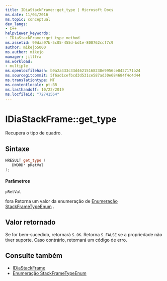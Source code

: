 ```yaml
---
title: IDiaStackFrame::get_type | Microsoft Docs
ms.date: 11/04/2016
ms.topic: conceptual
dev_langs:
- C++
helpviewer_keywords:
- IDiaStackFrame::get_type method
ms.assetid: 99daa97b-5c05-455d-bd1e-800762ccf7c9
author: mikejo5000
ms.author: mikejo
manager: jillfra
ms.workload:
- multiple
ms.openlocfilehash: b9a2a433c33d46215168238e9956ce0427171b24
ms.sourcegitcommit: 5f6ad1cefbcd3d531ce587ad30e684684f4c4d44
ms.translationtype: MT
ms.contentlocale: pt-BR
ms.lasthandoff: 10/22/2019
ms.locfileid: "72741564"
---
```

# <a name="idiastackframeget_type"></a>IDiaStackFrame::get_type
Recupera o tipo de quadro.

## <a name="syntax"></a>Sintaxe

```C++
HRESULT get_type ( 
   DWORD* pRetVal
);
```

#### <a name="parameters"></a>Parâmetros
 `pRetVal`

fora Retorna um valor da enumeração de [Enumeração StackFrameTypeEnum](../../debugger/debug-interface-access/stackframetypeenum.md) .

## <a name="return-value"></a>Valor retornado
 Se for bem-sucedido, retornará `S_OK`. Retorna `S_FALSE` se a propriedade não tiver suporte. Caso contrário, retornará um código de erro.

## <a name="see-also"></a>Consulte também
- [IDiaStackFrame](../../debugger/debug-interface-access/idiastackframe.md)
- [Enumeração StackFrameTypeEnum](../../debugger/debug-interface-access/stackframetypeenum.md)